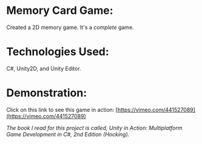 # Memory Card Game:
Created a 2D memory game. It's a *complete* game.

# Technologies Used:
C#, Unity2D, and Unity Editor.

# Demonstration:
Click on this link to see this game in action: [https://vimeo.com/441527089](https://vimeo.com/441527089)


*The book I read for this project is called, Unity in Action: Multiplatform Game Development in C#, 2nd Edition (Hocking).*
